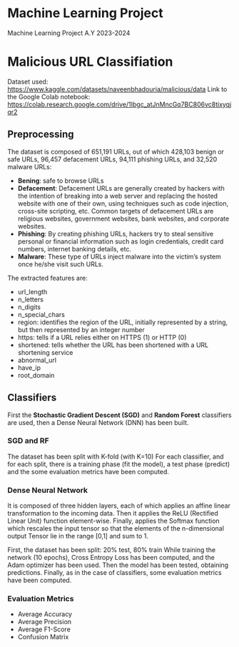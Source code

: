 # Machine Learning Project
Machine Learning Project A.Y 2023-2024

# Malicious URL Classifiation
Dataset used: https://www.kaggle.com/datasets/naveenbhadouria/malicious/data
Link to the Google Colab notebook: https://colab.research.google.com/drive/1Ibgc_atJnMncGq7BC806vc8tixyqjqr2

## Preprocessing
The dataset is composed of 651,191 URLs, out of which 428,103 benign or safe URLs, 96,457 defacement URLs, 94,111 phishing URLs, and 32,520 malware URLs:
* __Bening__: safe to browse URLs
* __Defacement__: Defacement URLs are generally created by hackers with the intention of breaking into a web server and replacing the hosted website with one of their own, using techniques such as code injection, cross-site scripting, etc. Common targets of defacement URLs are religious websites, government websites, bank websites, and corporate websites.​
* __Phishing__: By creating phishing URLs, hackers try to steal sensitive personal or financial information such as login credentials, credit card numbers, internet banking details, etc.​
* __Malware__: These type of URLs inject malware into the victim’s system once he/she visit such URLs.​

The extracted features are:
* url_length
* n_letters
* n_digits
* n_special_chars
* region: identifies the region of the URL, initially represented by a string, but then represented by an integer number
* https: tells if a URL relies either on HTTPS (1) or HTTP (0) 
* shortened: tells whether the URL has been shortened with a URL shortening service
* abnormal_url
* have_ip
* root_domain

## Classifiers
First the __Stochastic Gradient Descent (SGD)__ and __Random Forest__ classifiers are used, then a Dense Neural Network (DNN) has been built. 
### SGD and RF
The dataset has been split with K-fold (with K=10)
For each classifier, and for each split, there is a training phase (fit the model), a test phase (predict) and the some evaluation metrics have been computed.
### Dense Neural Network
It is composed of three hidden layers, each of which applies an affine linear transformation to the incoming data.
Then it applies the ReLU (Rectified Linear Unit) function element-wise.
Finally, applies the Softmax function which rescales the input tensor so that the elements of the n-dimensional output Tensor lie in the range [0,1] and sum to 1.


First, the dataset has been split: 20% test, 80% train
While training the network (10 epochs), Cross Entropy Loss has been computed, and the Adam optimizer has been used.
Then the model has been tested, obtaining predictions.
Finally, as in the case of classifiers, some evaluation metrics have been computed.

### Evaluation Metrics
* Average Accuracy
* Average Precision
* Average F1-Score
* Confusion Matrix

